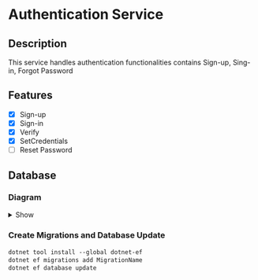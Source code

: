 # Authentication Service

## Description

This service handles authentication functionalities contains Sign-up, Sing-in, Forgot Password

## Features

- [x] Sign-up
- [x] Sign-in
- [x] Verify
- [x] SetCredentials
- [ ] Reset Password

## Database

### Diagram

<details>
  <summary>Show</summary>

![db-diagram](./Assets/database.jpg)
</details>

### Create Migrations and Database Update

```shell
dotnet tool install --global dotnet-ef
dotnet ef migrations add MigrationName
dotnet ef database update
```
